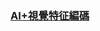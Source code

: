 ### [AI+視覺特征編碼](https://www.heywhale.com/org/2021NAIC/competition/area/61b81042902a13001708eb17/content)
<br/><br/>

